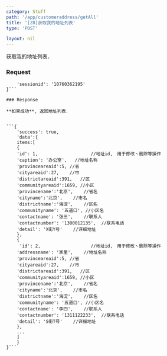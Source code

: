 ```yaml
---
category: Stuff
path: '/app/customeraddress/getAll'
title: '[Z8]获取我的地址列表'
type: 'POST'

layout: nil
---
```


获取我的地址列表．

### Request


```{
    'sessionid': '10760362195'
}```

### Response

**如果成功**, 返回地址列表．


```{
    'success': true,
    'data':{
	items:[
	{
	'id': 1,					//地址id,　用于修改丶删除等操作
	'caption': '办公室',	//地址名称
	'provinceareaid':5,	//省
	'cityareaid':27,	//市
	'districtareaid':391,	//区
	'communityareaid':1659,	//小区
	'provincename':'北京',	//省名
	'cityname':'北京',	//市名
	'districtname':'海淀',	//区名
	'communityname': '五道口',	//小区名
	'contactname': '张三',	//联系人
	'contactnumber': '1300012135',	//联系电话
	'detail': 'X街Y号'	//详细地址
	},
	{
	 'id': 2,					//地址id,　用于修改丶删除等操作
	'addressname': '家里',	//地址名称
	'provinceareaid':5,	//省
	'cityareaid':27,	//市
	'districtareaid':391,	//区
	'communityareaid':1659,	//小区
	'provincename':'北京',	//省名
	'cityname':'北京',	//市名
	'districtname':'海淀',	//区名
	'communityname': '五道口',	//小区名
	'contactname': '李四',	//联系人
	'contactnumber': '1311122233',	//联系电话
	'detail': 'S街T号'	//详细地址
	},
	...
	]
    }
}```


